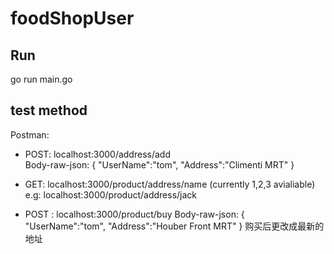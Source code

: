 # foodShopUser

## Run 
go run main.go 

## test method 
Postman: 
- POST: localhost:3000/address/add  
  Body-raw-json:
  {
      "UserName":"tom",
      "Address":"Climenti MRT" 
  }

- GET: localhost:3000/product/address/name  (currently 1,2,3 avialiable)
  e.g: localhost:3000/product/address/jack 
  
- POST : localhost:3000/product/buy
  Body-raw-json:
  {
    "UserName":"tom",
    "Address":"Houber Front MRT" 
  }
  购买后更改成最新的地址
